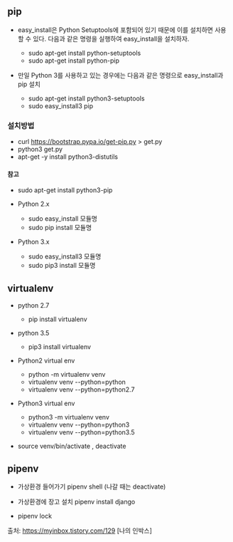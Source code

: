 
## pip
- easy_install은 Python Setuptools에 포함되어 있기 때문에 이를 설치하면 사용할 수 있다. 다음과 같은 명령을 실행하여 easy_install을 설치하자.

    - sudo apt-get install python-setuptools
    - sudo apt-get install python-pip


- 만일 Python 3를 사용하고 있는 경우에는 다음과 같은 명령으로 easy_install과 pip 설치

    - sudo apt-get install python3-setuptools
    - sudo easy_install3 pip

### 설치방법
- curl https://bootstrap.pypa.io/get-pip.py > get.py
- python3 get.py
- apt-get -y install python3-distutils

#### 참고
- sudo apt-get install python3-pip


- Python 2.x
  - sudo easy_install 모듈명
  - sudo pip install 모듈명
- Python 3.x
  - sudo easy_install3 모듈명
  - sudo pip3 install 모듈명

## virtualenv
- python 2.7 
  - pip install virtualenv 
  
- python 3.5 
  - pip3 install virtualenv
  
- Python2 virtual env
  - python -m virtualenv venv 
  - virtualenv venv --python=python 
  - virtualenv venv --python=python2.7
  
- Python3 virtual env
  - python3 -m virtualenv venv 
  - virtualenv venv --python=python3 
  - virtualenv venv --python=python3.5

- source venv/bin/activate , deactivate


## pipenv
- 가상환경 들어가기
pipenv shell
(나갈 때는 deactivate)

- 가상환경에 장고 설치
pipenv install django

- pipenv lock



출처: https://myinbox.tistory.com/129 [나의 인박스]
